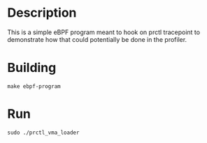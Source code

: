 # Description
This is a simple eBPF program meant to hook on prctl tracepoint to demonstrate how that could potentially be done in the profiler.

# Building

```
make ebpf-program
```

# Run

```
sudo ./prctl_vma_loader
```
